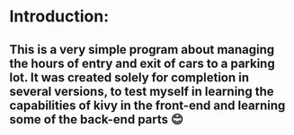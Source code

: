 # Introduction:

## This is a very simple program about managing the hours of entry and exit of cars to a parking lot. It was created solely for completion in several versions, to test myself in learning the capabilities of kivy in the front-end and learning some of the back-end parts 😊
